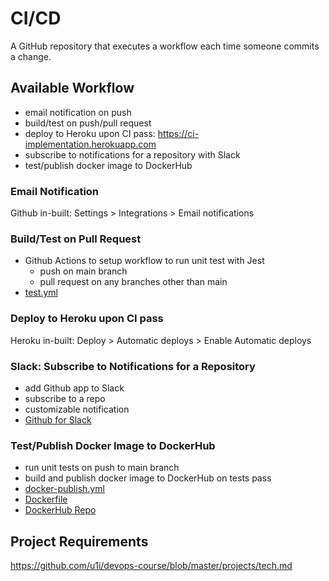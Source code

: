 # CI/CD
A GitHub repository that executes a workflow each time someone commits a change.

## Available Workflow
* email notification on push
* build/test on push/pull request
* deploy to Heroku upon CI pass: https://ci-implementation.herokuapp.com
* subscribe to notifications for a repository with Slack
* test/publish docker image to DockerHub

### Email Notification
Github in-built: Settings > Integrations > Email notifications

### Build/Test on Pull Request
* Github Actions to setup workflow to run unit test with Jest
    * push on main branch
    * pull request on any branches other than main
* [test.yml](https://github.com/qihao27/cicd/blob/main/.github/workflows/test.yml)

### Deploy to Heroku upon CI pass
Heroku in-built: Deploy > Automatic deploys > Enable Automatic deploys

### Slack: Subscribe to Notifications for a Repository
* add Github app to Slack
* subscribe to a repo
* customizable notification
* [Github for Slack](https://slack.com/help/articles/232289568-GitHub-for-Slack)

### Test/Publish Docker Image to DockerHub
* run unit tests on push to main branch
* build and publish docker image to DockerHub on tests pass
* [docker-publish.yml](https://github.com/qihao27/cicd/blob/main/.github/workflows/docker-publish.yml)
* [Dockerfile](https://github.com/qihao27/cicd/blob/main/Dockerfile)
* [DockerHub Repo](https://hub.docker.com/repository/docker/wuqh07/cicd)

## Project Requirements
https://github.com/u1i/devops-course/blob/master/projects/tech.md
